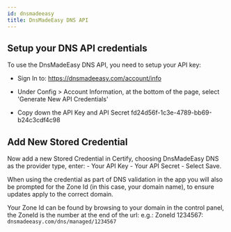 ```yaml
---
id: dnsmadeeasy
title: DnsMadeEasy DNS API
---
```


## Setup your DNS API credentials
To use the DnsMadeEasy DNS API, you need to setup your API key: 

- Sign In to: https://dnsmadeeasy.com/account/info

- Under Config > Account Information, at the bottom of the page, select 'Generate New API Credentials'
- Copy down the API Key and API Secret  fd24d56f-1c3e-4789-bb69-b24c3cdf4c98

## Add New Stored Credential

Now add a new Stored Credential in Certify, choosing DnsMadeEasy DNS as the provider type, enter:
    - Your API Key
    - Your API Secret
    - Select Save.

When using the credential as part of DNS validation in the app you will also be prompted for the Zone Id (in this case, your domain name), to ensure updates apply to the correct domain.

Your Zone Id can be found by browsing to your domain in the control panel, the ZoneId is the number at the end of the url:
e.g.: ZoneId 1234567: `dnsmadeeasy.com/dns/managed/1234567`
